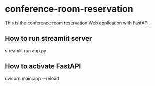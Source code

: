 # conference-room-reservation
This is the conference room reservation Web application with FastAPI.

## How to run streamlit server
streamlit run app.py

## How to activate FastAPI
uvicorn main:app --reload